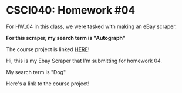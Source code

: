 # CSCI040: Homework #04

For HW_04 in this class, we were tasked with making an eBay scraper. 

**For this scraper, my search term is "Autograph"**

The course project is linked [HERE](https://github.com/mikeizbicki/cmc-csci040/tree/2020fall/hw_04)!

Hi, this is my Ebay Scraper that I'm submitting for homework 04.

My search term is "Dog"

Here's a link to the course project!